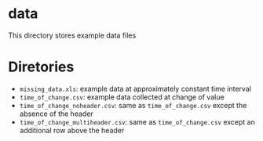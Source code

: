 # data
This directory stores example data files

# Diretories
* `missing_data.xls`: example data at approximately constant time interval
* `time_of_change.csv`: example data collected at change of value
* `time_of_change_noheader.csv`: same as `time_of_change.csv` except the absence of the header
* `time_of_change_multiheader.csv`: same as `time_of_change.csv` except an additional row above the header
